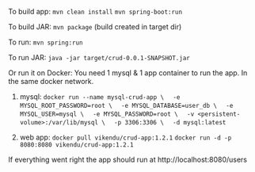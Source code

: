 To build app:
`mvn clean install`
`mvn spring-boot:run`

To build JAR:
`mvn package`
(build created in target dir)

To run:
`mvn spring:run`

To run JAR:
`java -jar target/crud-0.0.1-SNAPSHOT.jar`

Or run it on Docker:
You need 1 mysql & 1 app container to run the app. In the same docker network.

1. mysql:
`docker run --name mysql-crud-app \`
`  -e MYSQL_ROOT_PASSWORD=root \`
`  -e MYSQL_DATABASE=user_db \`
`  -e MYSQL_USER=mysql \`
`  -e MYSQL_PASSWORD=root \`
`  -v <persistent-volume>:/var/lib/mysql \`
`  -p 3306:3306 \`
`  -d mysql:latest`

2. web app:
`docker pull vikendu/crud-app:1.2.1`
`docker run -d -p 8080:8080 vikendu/crud-app:1.2.1`

If everything went right the app should run at http://localhost:8080/users